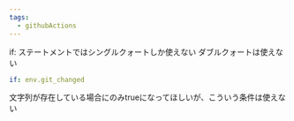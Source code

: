 ```yaml
---
tags:
  - githubActions
---
```

if: ステートメントではシングルクォートしか使えない
ダブルクォートは使えない

```yaml
if: env.git_changed
```
文字列が存在している場合にのみtrueになってほしいが、こういう条件は使えない